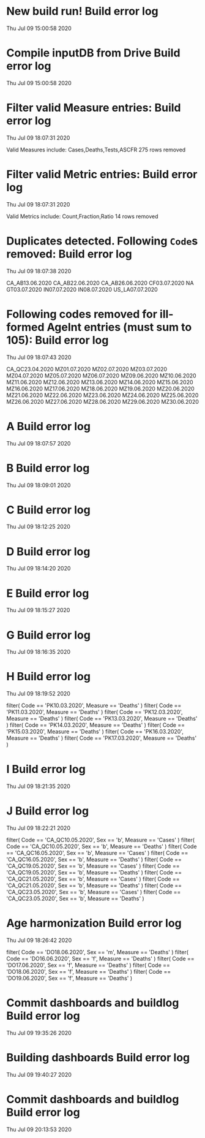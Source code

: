 
# New build run! Build error log
 Thu Jul 09 15:00:58 2020 


# Compile inputDB from Drive Build error log
 Thu Jul 09 15:00:58 2020 


# Filter valid Measure entries: Build error log
 Thu Jul 09 18:07:31 2020 

Valid Measures include: Cases,Deaths,Tests,ASCFR
 275 rows removed
# Filter valid Metric entries: Build error log
 Thu Jul 09 18:07:31 2020 

Valid Metrics include: Count,Fraction,Ratio
 14 rows removed
# Duplicates detected. Following `Code`s removed: Build error log
 Thu Jul 09 18:07:38 2020 

CA_AB13.06.2020
CA_AB22.06.2020
CA_AB26.06.2020
CF03.07.2020
NA
GT03.07.2020
IN07.07.2020
IN08.07.2020
US_LA07.07.2020
# Following codes removed for ill-formed AgeInt entries (must sum to 105): Build error log
 Thu Jul 09 18:07:43 2020 

CA_QC23.04.2020
MZ01.07.2020
MZ02.07.2020
MZ03.07.2020
MZ04.07.2020
MZ05.07.2020
MZ06.07.2020
MZ09.06.2020
MZ10.06.2020
MZ11.06.2020
MZ12.06.2020
MZ13.06.2020
MZ14.06.2020
MZ15.06.2020
MZ16.06.2020
MZ17.06.2020
MZ18.06.2020
MZ19.06.2020
MZ20.06.2020
MZ21.06.2020
MZ22.06.2020
MZ23.06.2020
MZ24.06.2020
MZ25.06.2020
MZ26.06.2020
MZ27.06.2020
MZ28.06.2020
MZ29.06.2020
MZ30.06.2020
# A Build error log
 Thu Jul 09 18:07:57 2020 


# B Build error log
 Thu Jul 09 18:09:01 2020 


# C Build error log
 Thu Jul 09 18:12:25 2020 


# D Build error log
 Thu Jul 09 18:14:20 2020 


# E Build error log
 Thu Jul 09 18:15:27 2020 


# G Build error log
 Thu Jul 09 18:16:35 2020 


# H Build error log
 Thu Jul 09 18:19:52 2020 

filter( Code == 'PK10.03.2020', Measure == 'Deaths' )
filter( Code == 'PK11.03.2020', Measure == 'Deaths' )
filter( Code == 'PK12.03.2020', Measure == 'Deaths' )
filter( Code == 'PK13.03.2020', Measure == 'Deaths' )
filter( Code == 'PK14.03.2020', Measure == 'Deaths' )
filter( Code == 'PK15.03.2020', Measure == 'Deaths' )
filter( Code == 'PK16.03.2020', Measure == 'Deaths' )
filter( Code == 'PK17.03.2020', Measure == 'Deaths' )

# I Build error log
 Thu Jul 09 18:21:35 2020 


# J Build error log
 Thu Jul 09 18:22:21 2020 

filter( Code == 'CA_QC10.05.2020', Sex == 'b', Measure == 'Cases' )
filter( Code == 'CA_QC10.05.2020', Sex == 'b', Measure == 'Deaths' )
filter( Code == 'CA_QC16.05.2020', Sex == 'b', Measure == 'Cases' )
filter( Code == 'CA_QC16.05.2020', Sex == 'b', Measure == 'Deaths' )
filter( Code == 'CA_QC19.05.2020', Sex == 'b', Measure == 'Cases' )
filter( Code == 'CA_QC19.05.2020', Sex == 'b', Measure == 'Deaths' )
filter( Code == 'CA_QC21.05.2020', Sex == 'b', Measure == 'Cases' )
filter( Code == 'CA_QC21.05.2020', Sex == 'b', Measure == 'Deaths' )
filter( Code == 'CA_QC23.05.2020', Sex == 'b', Measure == 'Cases' )
filter( Code == 'CA_QC23.05.2020', Sex == 'b', Measure == 'Deaths' )

# Age harmonization Build error log
 Thu Jul 09 18:26:42 2020 

filter( Code == 'DO18.06.2020', Sex == 'm', Measure == 'Deaths' )
filter( Code == 'DO16.06.2020', Sex == 'f', Measure == 'Deaths' )
filter( Code == 'DO17.06.2020', Sex == 'f', Measure == 'Deaths' )
filter( Code == 'DO18.06.2020', Sex == 'f', Measure == 'Deaths' )
filter( Code == 'DO19.06.2020', Sex == 'f', Measure == 'Deaths' )

# Commit dashboards and buildlog Build error log
 Thu Jul 09 19:35:26 2020 


# Building dashboards Build error log
 Thu Jul 09 19:40:27 2020 


# Commit dashboards and buildlog Build error log
 Thu Jul 09 20:13:53 2020 

